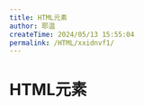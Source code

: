 ```yaml
---
title: HTML元素
author: 耶温
createTime: 2024/05/13 15:55:04
permalink: /HTML/xxidnvf1/
---
```

# HTML元素



